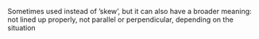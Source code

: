 Sometimes used instead of ’skew’, but it can also have a broader
meaning: not lined up properly, not parallel or perpendicular, depending
on the situation
